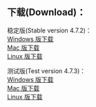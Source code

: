 
## 下载(Download)：
稳定版(Stable version 4.7.2)：  
[Windows 版下载](https://github.com/XX-net/XX-Net/releases/download/4.7.2/XX-Net-windows-4.7.2.7z)  
[Mac 版下载](https://github.com/XX-net/XX-Net/releases/download/4.7.2/XX-Net-mac-4.7.2.7z)  
[Linux 版下载](https://github.com/XX-net/XX-Net/archive/4.7.2.zip)  


测试版(Test version 4.7.3)：  
[Windows 版下载](https://github.com/XX-net/XX-Net/releases/download/4.7.3/XX-Net-windows-4.7.3.7z)  
[Mac 版下载](https://github.com/XX-net/XX-Net/releases/download/4.7.3/XX-Net-mac-4.7.3.7z)  
[Linux 版下载](https://github.com/XX-net/XX-Net/archive/4.7.3.zip)  
